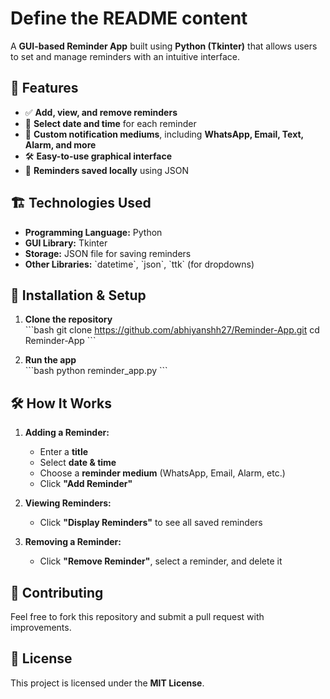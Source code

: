 # Define the README content

A **GUI-based Reminder App** built using **Python (Tkinter)** that allows users to set and manage reminders with an intuitive interface.  

## 📜 Features  
- ✅ **Add, view, and remove reminders**  
- 📅 **Select date and time** for each reminder  
- 🔔 **Custom notification mediums**, including **WhatsApp, Email, Text, Alarm, and more**  
- 🛠 **Easy-to-use graphical interface**  
- 💾 **Reminders saved locally** using JSON  

## 🏗 Technologies Used  
- **Programming Language:** Python  
- **GUI Library:** Tkinter  
- **Storage:** JSON file for saving reminders  
- **Other Libraries:** \`datetime\`, \`json\`, \`ttk\` (for dropdowns)  

## 🚀 Installation & Setup  

1. **Clone the repository**  
   \`\`\`bash
   git clone https://github.com/abhiyanshh27/Reminder-App.git
   cd Reminder-App
   \`\`\`

2. **Run the app**  
   \`\`\`bash
   python reminder_app.py
   \`\`\`

## 🛠 How It Works  
1. **Adding a Reminder:**  
   - Enter a **title**  
   - Select **date & time**  
   - Choose a **reminder medium** (WhatsApp, Email, Alarm, etc.)  
   - Click **\"Add Reminder\"**  

2. **Viewing Reminders:**  
   - Click **\"Display Reminders\"** to see all saved reminders  

3. **Removing a Reminder:**  
   - Click **\"Remove Reminder\"**, select a reminder, and delete it  

## 🤝 Contributing  
Feel free to fork this repository and submit a pull request with improvements.  

## 📜 License  
This project is licensed under the **MIT License**.  
